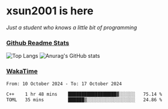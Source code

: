 # xsun2001 is here

*Just a student who knows a little bit of programming*

### [Github Readme Stats](https://github.com/anuraghazra/github-readme-stats)

![Top Langs](https://github-readme-stats.vercel.app/api/top-langs/?username=xsun2001&layout=compact&theme=radical) ![Anurag's GitHub stats](https://github-readme-stats.vercel.app/api?username=xsun2001&show_icons=true&theme=radical)

### [WakaTime](https://wakatime.com)

<!--START_SECTION:waka-->

```txt
From: 10 October 2024 - To: 17 October 2024

C++    1 hr 48 mins    ██████████████████▓░░░░░░   75.14 %
TOML   35 mins         ██████▒░░░░░░░░░░░░░░░░░░   24.86 %
```

<!--END_SECTION:waka-->
